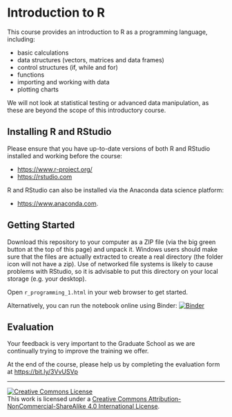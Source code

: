 # Introduction to R

This course provides an introduction to R as a programming language, including:

- basic calculations
- data structures (vectors, matrices and data frames)
- control structures (if, while and for)
- functions
- importing and working with data
- plotting charts

We will not look at statistical testing or advanced data manipulation, as these are beyond the scope of this introductory course.


## Installing R and RStudio

Please ensure that you have up-to-date versions of both R and RStudio installed and working before the course:                                              
* https://www.r-project.org/
* https://rstudio.com

R and RStudio can also be installed via the Anaconda data science platform:
* https://www.anaconda.com.


## Getting Started

Download this repository to your computer as a ZIP file (via the big green button at the top of this page) and unpack it. Windows users should make sure that the files are actually extracted to create a real directory (the folder icon will not have a zip). Use of networked file systems is likely to cause problems with RStudio, so it is advisable to put this directory on your local storage (e.g. your desktop).

Open `r_programming_1.html` in your web browser to get started.

Alternatively, you can run the notebook online using Binder: [![Binder](https://mybinder.org/badge_logo.svg)](https://mybinder.org/v2/gh/ImperialCollegeLondon/RCDS-intro-to-r/master?urlpath=rstudio)



## Evaluation

Your feedback is very important to the Graduate School as we are continually trying to improve the training we offer.

At the end of the course, please help us by completing the evaluation form at
https://bit.ly/3VvUSVp


<hr>
<a rel="license" href="http://creativecommons.org/licenses/by-nc-sa/4.0/"><img alt="Creative Commons License" style="border-width:0" src="https://i.creativecommons.org/l/by-nc-sa/4.0/80x15.png" /></a><br />This work is licensed under a <a rel="license" href="http://creativecommons.org/licenses/by-nc-sa/4.0/">Creative Commons Attribution-NonCommercial-ShareAlike 4.0 International License</a>.
